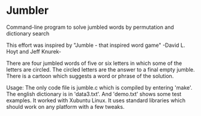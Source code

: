 # Jumbler
Command-line program to solve jumbled words by permutation and dictionary search

This effort was inspired by "Jumble - that inspired word game" -David L. Hoyt and Jeff Knurek-

There are four jumbled words of five or six letters in which some of the letters are circled.
The circled letters are the answer to a final empty jumble. There is a cartoon which suggests
a word or phrase of the solution.

Usage:
The only code file is jumble.c which is compiled by entering 'make'. The english dictionary is
in 'data3.txt'. And 'demo.txt' shows some test examples.  It worked with Xubuntu Linux. It 
uses standard libraries which should work on any platform with a few tweaks.
